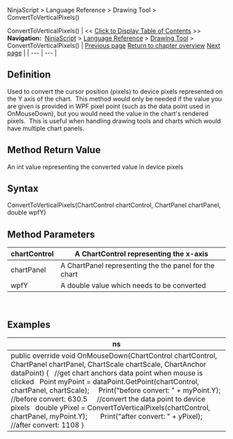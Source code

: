 ﻿
NinjaScript > Language Reference > Drawing Tool > ConvertToVerticalPixels()

ConvertToVerticalPixels()
| << [Click to Display Table of Contents](converttoverticalpixels.md) >> **Navigation:**     [NinjaScript](ninjascript.md) > [Language Reference](language_reference_wip.md) > [Drawing Tool](drawing_tools.md) > ConvertToVerticalPixels() | [Previous page](updateyfrompoint.md) [Return to chapter overview](drawing_tools.md) [Next page](createanchor.md) |
| --- | --- |
## Definition
Used to convert the cursor position (pixels) to device pixels represented on the Y axis of the chart.  This method would only be needed if the value you are given is provided in WPF pixel point (such as the data point used in OnMouseDown), but you would need the value in the chart's rendered pixels.  This is useful when handling drawing tools and charts which would have multiple chart panels.
 
## Method Return Value
An int value representing the converted value in device pixels
## 
## Syntax
ConvertToVerticalPixels(ChartControl chartControl, ChartPanel chartPanel, double wpfY)
 
## 
## Method Parameters
| chartControl | A ChartControl representing the x-axis |
| --- | --- |
| chartPanel | A ChartPanel representing the the panel for the chart |
| wpfY | A double value which needs to be converted |

 
## 
## Examples
| ns |
| --- |
| public override void OnMouseDown(ChartControl chartControl, ChartPanel chartPanel, ChartScale chartScale, ChartAnchor dataPoint) {    //get chart anchors data point when mouse is clicked    Point myPoint = dataPoint.GetPoint(chartControl, chartPanel, chartScale);        Print("before convert: " + myPoint.Y); //before convert: 630.5      //convert the data point to device pixels    double yPixel = ConvertToVerticalPixels(chartControl, chartPanel, myPoint.Y);         Print("after convert: " + yPixel); //after convert: 1108 } |

